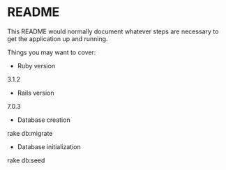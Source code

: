 # README

This README would normally document whatever steps are necessary to get the
application up and running.

Things you may want to cover:

* Ruby version

3.1.2

* Rails version

7.0.3

* Database creation

rake db:migrate

* Database initialization

rake db:seed


